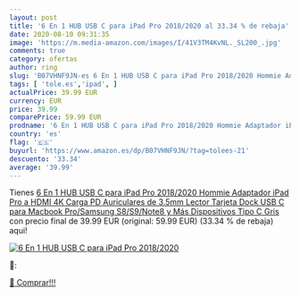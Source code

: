 ```yaml
---
layout: post
title: '6 En 1 HUB USB C para iPad Pro 2018/2020 al 33.34 % de rebaja'
date: 2020-08-10 09:31:35
image: 'https://m.media-amazon.com/images/I/41V3TM4KvNL._SL200_.jpg'
comments: true
category: ofertas
author: ring
slug: 'B07VHNF9JN-es 6 En 1 HUB USB C para iPad Pro 2018/2020 Hommie Adaptador...'
tags: [ 'tole.es','ipad', ]
actualPrice: 39.99 EUR
currency: EUR
price: 39.99
comparePrice: 59.99 EUR
prodname: '6 En 1 HUB USB C para iPad Pro 2018/2020 Hommie Adaptador iPad Pro a HDMI 4K Carga PD Auriculares de 3.5mm Lector Tarjeta Dock USB C para Macbook Pro/Samsung S8/S9/Note8 y Más Dispositivos Tipo C Gris'
country: 'es'
flag: '🇪🇸'
buyurl: 'https://www.amazon.es/dp/B07VHNF9JN/?tag=tolees-21'
descuento: '33.34'
average: '39.99'
---
```


Tienes [6 En 1 HUB USB C para iPad Pro 2018/2020 Hommie Adaptador iPad Pro a HDMI 4K Carga PD Auriculares de 3.5mm Lector Tarjeta Dock USB C para Macbook Pro/Samsung S8/S9/Note8 y Más Dispositivos Tipo C Gris](https://www.amazon.es/dp/B07VHNF9JN/?tag=tolees-21) con precio final de  39.99 EUR (original: 59.99 EUR) (33.34 %  de rebaja) aqui!

[![6 En 1 HUB USB C para iPad Pro 2018/2020](https://m.media-amazon.com/images/I/41V3TM4KvNL._SL200_.jpg)](https://www.amazon.es/dp/B07VHNF9JN/?tag=tolees-21)

🔎:


[🛒 Comprar!!!](https://www.amazon.es/dp/B07VHNF9JN/?tag=tolees-21)
